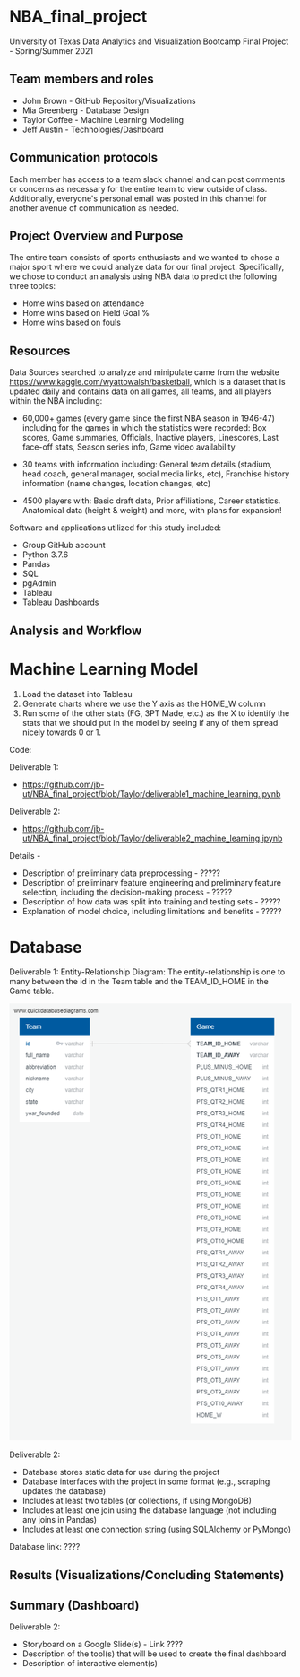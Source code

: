 # NBA_final_project
University of Texas Data Analytics and Visualization Bootcamp Final Project - Spring/Summer 2021 

## Team members and roles
- John Brown - GitHub Repository/Visualizations
- Mia Greenberg - Database Design
- Taylor Coffee - Machine Learning Modeling
- Jeff Austin - Technologies/Dashboard

## Communication protocols 

Each member has access to a team slack channel and can post comments or concerns as necessary for the entire team to view outside of class.  Additionally, everyone's personal email was posted in this channel for another avenue of communication as needed.

## Project Overview and Purpose
The entire team consists of sports enthusiasts and we wanted to chose a major sport where we could analyze data for our final project.  Specifically, we chose to conduct an analysis using NBA data to predict the following three topics:

- Home wins based on attendance
- Home wins based on Field Goal %
- Home wins based on fouls

## Resources
Data Sources searched to analyze and minipulate came from the website https://www.kaggle.com/wyattowalsh/basketball, which is a dataset that is updated daily and contains data on all games, all teams, and all players within the NBA including:

- 60,000+ games (every game since the first NBA season in 1946-47) including for the games in which the statistics were recorded:
Box scores, Game summaries, Officials, Inactive players, Linescores, Last face-off stats, Season series info, Game video availability

- 30 teams with information including:
General team details (stadium, head coach, general manager, social media links, etc), Franchise history information (name changes, location changes, etc)

- 4500 players with:
Basic draft data, Prior affiliations, Career statistics. Anatomical data (height & weight)
and more, with plans for expansion!

Software and applications utilized for this study included:
- Group GitHub account
- Python 3.7.6
- Pandas
- SQL
- pgAdmin
- Tableau
- Tableau Dashboards

## Analysis and Workflow

# Machine Learning Model

1. Load the dataset into Tableau
2. Generate charts where we use the Y axis as the HOME_W column
3. Run some of the other stats (FG, 3PT Made, etc.) as the X to identify the stats that we should put in the model by seeing if any of them spread nicely towards 0 or 1.

Code:

Deliverable 1: 

- https://github.com/jb-ut/NBA_final_project/blob/Taylor/deliverable1_machine_learning.ipynb

Deliverable 2: 

- https://github.com/jb-ut/NBA_final_project/blob/Taylor/deliverable2_machine_learning.ipynb

Details - 

- Description of preliminary data preprocessing - ?????
- Description of preliminary feature engineering and preliminary feature selection, including the decision-making process - ?????
- Description of how data was split into training and testing sets - ?????
- Explanation of model choice, including limitations and benefits - ?????

# Database

Deliverable 1: Entity-Relationship Diagram: The entity-relationship is one to many between the id in the Team table and the TEAM_ID_HOME in the Game table.  

![alt text](https://github.com/jb-ut/NBA_final_project/blob/Mia/ERD_NBA_FInal%20Project.png)

Deliverable 2:

- Database stores static data for use during the project
- Database interfaces with the project in some format (e.g., scraping updates the database)
- Includes at least two tables (or collections, if using MongoDB)
- Includes at least one join using the database language (not including any joins in Pandas)
- Includes at least one connection string (using SQLAlchemy or PyMongo)

Database link: ????

## Results (Visualizations/Concluding Statements)

## Summary (Dashboard)

Deliverable 2:

- Storyboard on a Google Slide(s) - Link ????
- Description of the tool(s) that will be used to create the final dashboard
- Description of interactive element(s)


